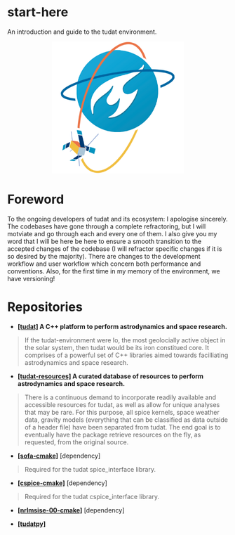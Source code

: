 # start-here
An introduction and guide to the tudat environment.

<p align="center">
  <img src="tudat-team.png" width="300" height="300">
</p>

# Foreword

To the ongoing developers of tudat and its ecosystem: I apologise sincerely. The codebases have gone through a complete refractoring, but I will motviate and go through each and every one of them. I also give you my word that I will be here be here to ensure a smooth transition to the accepted changes of the codebase (I will refractor specific changes if it is so desired by the majority). There are changes to the development workflow and user workflow which concern both performance and conventions. Also, for the first time in my memory of the environment, we have versioning!

# Repositories

- **[[tudat]](https://github.com/tudat-team/tudat) A C++ platform to perform astrodynamics and space research.**
> If the tudat-environment were Io, the most geolocially active object in the solar system, then tudat would be its iron constitued core. It comprises of a powerful set of C++ libraries aimed towards facilliating astrodynamics and space research. 

- **[[tudat-resources]](https://github.com/tudat-team/tudat-resources) A curated database of resources to perform astrodynamics and space research.** 

> There is a continuous demand to incorporate readily available and accessible resources for tudat, as well as allow for unique analyses that may be rare. For this purpose, all spice kernels, space weather data, gravity models (everything that can be classified as data outside of a header file) have been separated from tudat. The end goal is to eventually have the package retrieve resources on the fly, as requested, from the original source.

- **[[sofa-cmake]](https://github.com/tudat-team/sofa-cmake)** [dependency] 
> Required for the tudat spice_interface library.

- **[[cspice-cmake]](https://github.com/tudat-team/cspice-cmake)** [dependency] 
> Required for the tudat cspice_interface library.

- **[[nrlmsise-00-cmake]](https://github.com/tudat-team/nrlmsise-00-cmake)** [dependency]

- **[[tudatpy]](https://github.com/tudat-team/tudatpy)** 
